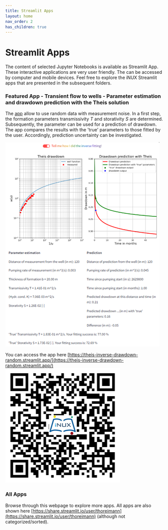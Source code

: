 ```yaml
---
title: Streamlit Apps
layout: home
nav_order: 2
has_children: true
---
```


# Streamlit Apps

The content of selected Jupyter Notebooks is available as Streamlit App. These interactive applications are very user friendly. The can be accessed by computer and mobile devices. Feel free to explore the iNUX Streamlit apps that are presented in the subsequent folders.

### Featured App - Transient flow to wells - Parameter estimation and drawdown prediction with the Theis solution

The [app](https://theis-inverse-drawdown-random.streamlit.app/) allow to use random data with measurement noise. In a first step, the formation parameters transmissivity _T_ and storativity _S_ are determined. Subsequently, the parameter can be used for a prediction of drawdown. The app compares the results with the 'true' parameters to those fitted by the user. Accordingly, prediction uncertainty can be investigated. 

![Screenshot of the app](./assets/images/st/05/theis_invers_drawdown_random.png)

You can access the app here [https://theis-inverse-drawdown-random.streamlit.app/](https://theis-inverse-drawdown-random.streamlit.app/)
![QR code to access the app](./assets/images/st/05/theis_invers_drawdown_random_QR.png)

### All Apps 
Browse through this webpage to explore more apps. All apps are also shown here [https://share.streamlit.io/user/thoreimann](https://share.streamlit.io/user/thoreimann) (although not categorized/sorted).
